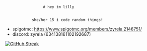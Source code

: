                      # hey im lilly


                she/her 15 i code random things!

 - spigotmc: https://www.spigotmc.org/members/zyrela.2146751/
 - discord: zyrela (634138161102192687)

 [![GitHub Streak](https://streak-stats.demolab.com/?user=zyrela)](https://git.io/streak-stats)
